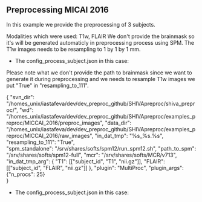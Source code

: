 ## Preprocessing MICAI 2016


In this example we provide the preprocessing of 3 subjects.

Modalities which were used: T1w, FLAIR
We don't provide the brainmask so it's will be generated automaticly in preprocessing process using SPM.
The T1w images needs to be resampling to 1 by 1 by 1 mm.

- The config_process_subject.json in this case:

 Please note what we don't provide the path to brainmask since we want to generate it during preprocessing and 
 we needs to resample T1w images we put "True" in "resampling_to_111".
 
{
    "svn_dir": "/homes_unix/iastafeva/dev/dev_preproc_github/SHIVApreproc/shiva_preproc/",
    "wd": "/homes_unix/iastafeva/dev/dev_preproc_github/SHIVApreproc/examples_preproc/MICCAI_2016/preproc_images",
    "data_dir": "/homes_unix/iastafeva/dev/dev_preproc_github/SHIVApreproc/examples_preproc/MICCAI_2016/raw_images",
    "in_dat_tmp": "%s_%s.%s",
    "resampling_to_111": "True",    
    "spm_standalone": "/srv/shares/softs/spm12/run_spm12.sh",
    "path_to_spm": "/srv/shares/softs/spm12-full",
    "mcr": "/srv/shares/softs/MCR/v713",
    "in_dat_tmp_arg": {
       "T1": [["subject_id", "T1", "nii.gz"]],
       "FLAIR": [["subject_id", "FLAIR", "nii.gz"]]
       },
    "plugin": "MultiProc",
    "plugin_args": {"n_procs": 25}   
}

- The config_process_subject.json in this case:

